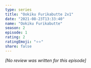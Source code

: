 ```yaml
---
type: series
title: "Ookiku Furikabutte 2x1"
date: "2021-08-23T13:33:40"
name: "Ookiku Furikabutte"
season: 2
episode: 1
rating: 2
ratingEmoji: "⭐️⭐️"
share: false
---
```


_[No review was written for this episode]_
